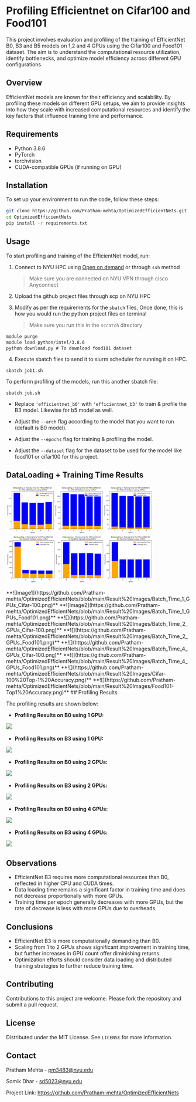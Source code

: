# Profiling Efficientnet on Cifar100 and Food101

This project involves evaluation and profiling of the training of EfficientNet B0, B3 and B5 models on 1,2 and 4 GPUs using the Cifar100 and Food101 dataset. The aim is to understand the computational resource utilization, identify bottlenecks, and optimize model efficiency across different GPU configurations.

## Overview

EfficientNet models are known for their efficiency and scalability. By profiling these models on different GPU setups, we aim to provide insights into how they scale with increased computational resources and identify the key factors that influence training time and performance.

## Requirements

- Python 3.8.6
- PyTorch
- torchvision
- CUDA-compatible GPUs (if running on GPU)

## Installation

To set up your environment to run the code, follow these steps:

```bash
git clone https://github.com/Pratham-mehta/OptimizedEfficientNets.git
cd OptimizedEfficientNets
pip install -r requirements.txt
```

## Usage

To start profiling and training of the EfficientNet model, run:

1. Connect to NYU HPC using [Open on demand](https://ood-2.hpc.nyu.edu:5554/auth/ldap?req=wlclz6y2ppvz4r5h5iszxi7ht)  or through `ssh` method 
   
   > Make sure you are connected on NYU VPN through cisco Anyconnect

2. Upload the github project files through scp on NYU HPC

3. Modify as per the requirements for the `sbatch` files, Once done, this is how you would run the python project files on terminal
   
   > Make sure you run this in the `scratch` directory

```shell
module purge
module load python/intel/3.8.6
python download.py # To download food101 dataset
```

4. Execute sbatch files to send it to slurm scheduler for running it on HPC. 

```shell
sbatch job1.sh
```

To perform profiling of the models, run this another sbatch file:

```shell
sbatch job.sh
```

- Replace `'efficientnet_b0'` with `'efficientnet_b3'` to train & profile the B3 model. Likewise for b5 model as well.

- Adjust the `--arch` flag according to the model that you want to run (default is B0 model). 

- Adjust the `--epochs` flag for training & profiling the model. 

- Adjust the `--dataset` flag for the dataset to be used for the model like food101 or cifar100 for this project.
## DataLoading + Training Time Results
<p float="left">
  <img src="https://github.com/Pratham-mehta/OptimizedEfficientNets/blob/main/Result%20Images/Batch_Time_1_GPUs_Cifar-100.png" width="400" />
  <img src="https://github.com/Pratham-mehta/OptimizedEfficientNets/blob/main/Result%20Images/Batch_Time_1_GPUs_Food101.png" width="400" />
</p>
**![Image1](https://github.com/Pratham-mehta/OptimizedEfficientNets/blob/main/Result%20Images/Batch_Time_1_GPUs_Cifar-100.png)**
**![Image2](https://github.com/Pratham-mehta/OptimizedEfficientNets/blob/main/Result%20Images/Batch_Time_1_GPUs_Food101.png)**
**![](https://github.com/Pratham-mehta/OptimizedEfficientNets/blob/main/Result%20Images/Batch_Time_2_GPUs_Cifar-100.png)**
**![](https://github.com/Pratham-mehta/OptimizedEfficientNets/blob/main/Result%20Images/Batch_Time_2_GPUs_Food101.png)**
**![](https://github.com/Pratham-mehta/OptimizedEfficientNets/blob/main/Result%20Images/Batch_Time_4_GPUs_Cifar-100.png)**
**![](https://github.com/Pratham-mehta/OptimizedEfficientNets/blob/main/Result%20Images/Batch_Time_4_GPUs_Food101.png)**
**![](https://github.com/Pratham-mehta/OptimizedEfficientNets/blob/main/Result%20Images/Cifar-100%20Top-1%20Accuracy.png)**
**![](https://github.com/Pratham-mehta/OptimizedEfficientNets/blob/main/Result%20Images/Food101-Top1%20Accuracy.png)**
## Profiling Results

The profiling results are shown below:

- **Profiling Results on B0 using 1 GPU:**

**![](https://lh7-us.googleusercontent.com/o2WLQkt_7IAHIUOQ4famPhVyOTKyq9M6B82Eh8Vs9Kg8QzY030hT32Aune8cgfPqx1G_Y-CXw1dxzRTkkwR2emc3mbrg-kX3g-M3fSvo0blDs_L9dLTaFx-Je8Wo1ga7p8sT2kYLSxEA3fGFJrRvscfIMQ=s2048)**

- **Profiling Results on B3 using 1 GPU:**

**![](https://lh7-us.googleusercontent.com/mUXNmnkDw34mJYKlKyFWcJ275eif8tFONKOtMt3jKO3hi7W70cwAB5qn56-BxvHJZ3-BpSKKiRSH_g98z6Qcs7b0FWI-SoTE5gA05H7jH8e_LZuSeDRI96A9I2uaqv5cvGdaZoCwIrpEz1O_KMPgHqHq9g=s2048)**

- **Profiling Results on B0 using 2 GPUs:**

**![](https://lh7-us.googleusercontent.com/wzKDkce4UWXm0zwdqU09D6rpNYtkhQaxVT8GZO7rYjWAMOBvYTJdytl593D4s05Po-kNhqggsds7UqLLZrCgbvGxpv72lUlHXENShkIYgQXLbpTVOoKxMZ4l366ZH0rK819Eekx8zEfPhzwQYx5wX3-FgQ=s2048)**

- **Profiling Results on B3 using 2 GPUs:**

**![](https://lh7-us.googleusercontent.com/0T2J_Co7DE7WLInTKDW_SDLUO-k9TY5h5Ybq5mye4xdT7F0BkIqF23k-uxxRcI-66Y1eXftvEFCCtCeylNC-tNt4Oi_2YTxu3cEfULA7H3aCM6fY8W1hXoi6xfVu5tEvgaVV1NsIwrVXnl6HOEgkQMszeg=s2048)**

- **Profiling Results on B0 using 4 GPUs:**

**![](https://lh7-us.googleusercontent.com/UVWUprGIVIYccPnrJ4r4sZJtmz3j4Im8pi9hqlDtqH14cYJbcuKXaoeslZp51Sip0A3jTea6W377Ia50H6QoigFOTQV3rz2qcPQeDBfZPNajY2ycxsRs0buEamvmbXL7ieiBYXhkXvCXiqo5OtANOZlvVw=s2048)**

- **Profiling Results on B3 using 4 GPUs:**

**![](https://lh7-us.googleusercontent.com/BxoQfOCZF4IiwdnEILicsdDsN0-gGO1vP5WygCW46DYeleGrbV6oRVucnP3rktdAvISQL4VFwqOEwLHXhsjfhz1yUWHk7gHOAwnbhT1Fox6KMNusxLm7jUEAXyk37hsYy_JLHDnDksjOMLp6slPR8iwpyg=s2048)**

## Observations

- EfficientNet B3 requires more computational resources than B0, reflected in higher CPU and CUDA times.
- Data loading time remains a significant factor in training time and does not decrease proportionally with more GPUs.
- Training time per epoch generally decreases with more GPUs, but the rate of decrease is less with more GPUs due to overheads.

## Conclusions

- EfficientNet B3 is more computationally demanding than B0.
- Scaling from 1 to 2 GPUs shows significant improvement in training time, but further increases in GPU count offer diminishing returns.
- Optimization efforts should consider data loading and distributed training strategies to further reduce training time.

## Contributing

Contributions to this project are welcome. Please fork the repository and submit a pull request.

## License

Distributed under the MIT License. See `LICENSE` for more information.

## Contact

 Pratham Mehta - pm3483@nyu.edu

Somik Dhar - sd5023@nyu.edu

Project Link: https://github.com/Pratham-mehta/OptimizedEfficientNets
